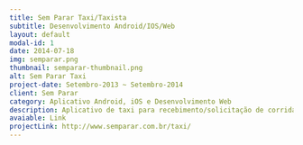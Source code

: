 ```yaml
---
title: Sem Parar Taxi/Taxista
subtitle: Desenvolvimento Android/IOS/Web 
layout: default
modal-id: 1
date: 2014-07-18
img: semparar.png
thumbnail: semparar-thumbnail.png
alt: Sem Parar Taxi
project-date: Setembro-2013 ~ Setembro-2014 
client: Sem Parar
category: Aplicativo Android, iOS e Desenvolvimento Web
description: Aplicativo de taxi para recebimento/solicitação de corridas, atrelado à um sistema de pagamento de corridas de fácil usabilidade. Desenvolvimento Front-end e Back-End do sistema web, Android* e iOS*
avaiable: Link
projectLink: http://www.semparar.com.br/taxi/
---
```

